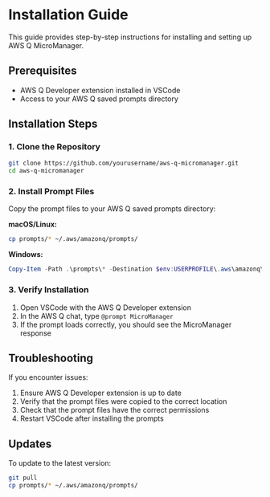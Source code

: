 # Installation Guide

This guide provides step-by-step instructions for installing and setting up AWS Q MicroManager.

## Prerequisites

- AWS Q Developer extension installed in VSCode
- Access to your AWS Q saved prompts directory

## Installation Steps

### 1. Clone the Repository

```bash
git clone https://github.com/yourusername/aws-q-micromanager.git
cd aws-q-micromanager
```

### 2. Install Prompt Files

Copy the prompt files to your AWS Q saved prompts directory:

**macOS/Linux:**
```bash
cp prompts/* ~/.aws/amazonq/prompts/
```

**Windows:**
```powershell
Copy-Item -Path .\prompts\* -Destination $env:USERPROFILE\.aws\amazonq\prompts\
```

### 3. Verify Installation

1. Open VSCode with the AWS Q Developer extension
2. In the AWS Q chat, type `@prompt MicroManager`
3. If the prompt loads correctly, you should see the MicroManager response

## Troubleshooting

If you encounter issues:

1. Ensure AWS Q Developer extension is up to date
2. Verify that the prompt files were copied to the correct location
3. Check that the prompt files have the correct permissions
4. Restart VSCode after installing the prompts

## Updates

To update to the latest version:

```bash
git pull
cp prompts/* ~/.aws/amazonq/prompts/
```